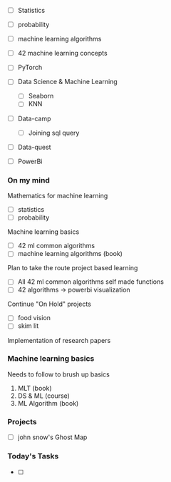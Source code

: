 - [ ] Statistics 
- [ ] probability 
- [ ] machine learning algorithms

- [ ] 42 machine learning concepts 
- [ ] PyTorch 

- [ ] Data Science & Machine Learning 
	- [ ] Seaborn 
	- [ ] KNN

- [ ] Data-camp
	- [ ] Joining sql query

- [ ] Data-quest

- [ ] PowerBi

### On my mind

Mathematics for machine learning 
- [ ] statistics 
- [ ] probability 

Machine learning basics 
- [ ] 42 ml common algorithms 
- [ ] machine learning algorithms (book)

Plan to take the route project based learning 
- [ ] All 42 ml common algorithms self made functions 
- [ ] 42 algorithms -> powerbi visualization 

Continue "On Hold" projects 
- [ ] food vision 
- [ ] skim lit

Implementation of research papers

### Machine learning basics
Needs to follow to brush up basics 
1. MLT (book)
2. DS & ML (course)
3. ML Algorithm (book)

### Projects
- [ ] john snow's Ghost Map

### Today's Tasks
- [ ] 
